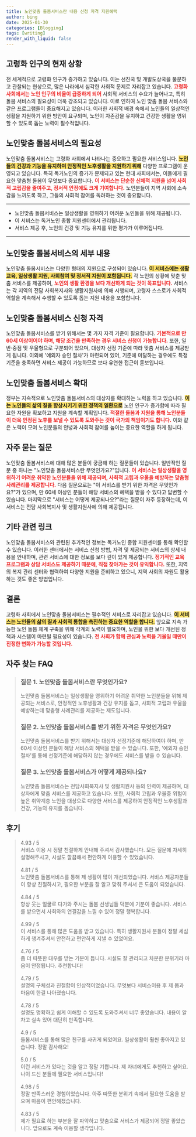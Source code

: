 ```yaml
---
title: 노인맞춤 돌봄서비스란 내용 신청 자격 지원혜택
author: bing
date: 2025-01-30
categories: [Blogging]
tags: [writing]
render_with_liquid: false
---
```



<h2 id='고령화 인구의 현재 상황'>고령화 인구의 현재 상황</h2>

<p>전 세계적으로 고령화 인구가 증가하고 있습니다. 이는 선진국 및 개발도상국을 불문하고 관찰되는 현상으로, 많은 나라에서 심각한 사회적 문제로 자리잡고 있습니다. <b><span style="color: #ee2323;">고령화 사회에서는 노인 인구의 비율이 급증하게 되어</span></b> 사회적 서비스의 수요가 늘어나고, 특히 돌봄 서비스의 필요성이 더욱 강조되고 있습니다. 이로 인하여 노인 맞춤 돌봄 서비스와 같은 프로그램들이 중요해지고 있습니다. 이러한 사회적 배경 속에서 노인들의 일상적인 생활을 지원하기 위한 방안이 요구되며, 노인이 자존감을 유지하고 건강한 생활을 영위할 수 있도록 돕는 노력이 필수적입니다.</p>

<h2 id='노인맞춤 돌봄서비스의 필요성'>노인맞춤 돌봄서비스의 필요성</h2>

<p>노인맞춤 돌봄서비스는 고령화 사회에서 나타나는 중요하고 필요한 서비스입니다. 
<b><span style="background-color: #ffe066;">노인들의 건강과 기능을 유지하며 안정적인 노후생활을 지원하기 위해</span></b> 다양한 프로그램이 운영되고 있습니다. 특히 독거노인의 증가가 문제되고 있는 현대 사회에서는, 이들에게 필요한 맞춤형 돌봄이 무엇보다 중요합니다. <b><span style="color: #ee2323;">이 서비스는 단순한 신체적 지원을 넘어 사회적 고립감을 줄여주고, 정서적 안정에도 크게 기여합니다.</span></b> 노인분들이 지역 사회에 소속감을 느끼도록 하고, 그들의 사회적 참여를 독려하는 것이 중요합니다.</p>

<hr />

<ul>
    <li>노인맞춤 돌봄서비스는 일상생활을 영위하기 어려운 노인들을 위해 제공됩니다.</li>
    <li>이 서비스는 독거노인 종합 지원센터에서 관리됩니다.</li>
    <li>서비스 제공 후, 노인의 건강 및 기능 유지를 위한 평가가 이루어집니다.</li>
</ul>

<hr />

<h2 id='노인맞춤 돌봄서비스의 세부 내용'>노인맞춤 돌봄서비스의 세부 내용</h2>

<p>노인맞춤 돌봄서비스는 다양한 형태의 지원으로 구성되어 있습니다. <b><span style="background-color: #ffe066;">이 서비스에는 생활교육, 일상생활 지원, 사회참여 및 정서적 지원이 포함됩니다.</span></b> 각 노인의 상황에 맞춘 맞춤 서비스를 제공하여, <b><span style="color: #ee2323;">노인의 생활 환경을 보다 개선하게 되는 것이 목표입니다.</span></b> 서비스는 각 지역의 전담 사회복지사와 생활지원사에 의해 시행되며, 고령자 스스로가 사회적 역할을 계속해서 수행할 수 있도록 돕는 지원 내용을 포함합니다.</p>

<h2 id='노인맞춤 돌봄서비스 신청 자격'>노인맞춤 돌봄서비스 신청 자격</h2>

<p>노인맞춤 돌봄서비스를 받기 위해서는 몇 가지 자격 기준이 필요합니다. <b><span style="color: #ee2323;">기본적으로 만 60세 이상이어야 하며, 해당 조건을 만족하는 경우 서비스 신청이 가능합니다.</span></b> 또한, 일반·중점 및 우울형으로 구분되어 있으며, 대상자 선정 기준에 따라 맞춤 서비스를 제공받게 됩니다. 이외에 '예외자 승인 절차'가 마련되어 있어, 기준에 미달하는 경우에도 특정 기준을 충족하면 서비스 제공이 가능하므로 보다 유연한 접근이 돋보입니다.</p>

<h2 id='노인맞춤 돌봄서비스 확대'>노인맞춤 돌봄서비스 확대</h2>

<p>정부는 지속적으로 노인맞춤 돌봄서비스의 대상자를 확대하는 노력을 하고 있습니다. <b><span style="background-color: #ffe066;">이는 노인들의 삶의 질을 향상시키기 위한 정책의 일환으로</span></b> 노인 인구가 증가함에 따라 필요한 자원을 확보하고 지원을 계속할 계획입니다. <b><span style="color: #ee2323;">적절한 돌봄과 지원을 통해 노인분들이 더욱 안정된 노후를 보낼 수 있도록 도와주는 것이 국가의 책임이기도 합니다.</span></b> 이와 같은 노력이 모여 노인분들의 안녕과 사회적 참여를 높이는 중요한 역할을 하게 됩니다.</p>

<h2 id='자주 묻는 질문'>자주 묻는 질문</h2>

<p>노인맞춤 돌봄서비스에 대해 많은 분들이 궁금해 하는 질문들이 있습니다. 일반적인 질문 중 하나는 "노인맞춤 돌봄서비스란 무엇인가요?"입니다. <b><span style="color: #ee2323;">이 서비스는 일상생활을 영위하기 어려운 취약한 노인분들을 위해 제공되며, 사회적 고립과 우울을 예방하는 맞춤형 사례관리를 제공합니다.</span></b> 다음 질문으로는 "이 서비스를 받기 위한 자격은 무엇인가요?"가 있으며, 만 60세 이상인 분들이 해당 서비스의 혜택을 받을 수 있다고 답변할 수 있습니다. 마지막으로 "서비스는 어떻게 제공되나요?"라는 질문이 자주 등장하는데, 이 서비스는 전담 사회복지사 및 생활지원사에 의해 제공됩니다.</p>

<h2 id='기타 관련 링크'>기타 관련 링크</h2>

<p>노인맞춤 돌봄서비스와 관련된 추가적인 정보는 독거노인 종합 지원센터를 통해 확인할 수 있습니다. 이러한 센터에서는 서비스 신청 방법, 자격 및 제공되는 서비스의 상세 내용을 안내하며, 관련 서비스에 대한 정보를 보다 깊이 있게 제공합니다. <b><span style="color: #ee2323;">정기적인 교육 프로그램과 상담 서비스도 제공하기 때문에, 직접 찾아가는 것이 유익합니다.</span></b> 또한, 지역의 복지 관리 센터와 협력하여 다양한 지원을 준비하고 있으니, 지역 사회의 자원도 활용하는 것도 좋은 방법입니다.</p>

<h2 id='결론'>결론</h2>

<p>고령화 사회에서 노인맞춤 돌봄서비스는 필수적인 서비스로 자리잡고 있습니다. <b><span style="background-color: #ffe066;">이 서비스는 노인들의 삶의 질과 사회적 통합을 촉진하는 중요한 역할을 합니다.</span></b> 앞으로 지속 가능한 노인 돌봄 체계 구축을 위해 각계의 노력이 필요하며, 노인을 위한 보다 개선된 정책과 시스템이 마련될 필요성이 있습니다. <b><span style="color: #ee2323;">전 사회가 함께 관심과 노력을 기울일 때만이 진정한 변화가 가능할 것입니다.</span></b></p>


<h2 id='자주_찾는_FAQ'>자주 찾는 FAQ</h2>
<div itemscope="" itemtype="https://schema.org/FAQPage">
<blockquote>
<div itemscope="" itemprop="mainEntity" itemtype="https://schema.org/Question">
<h3 itemprop="name">질문 1. 노인맞춤 돌봄서비스란 무엇인가요?</h3>
<div itemscope="" itemprop="acceptedAnswer" itemtype="https://schema.org/Answer">
<span itemprop="text">
<p>노인맞춤 돌봄서비스는 일상생활을 영위하기 어려운 취약한 노인분들을 위해 제공되는 서비스로, 안정적인 노후생활과 건강 유지를 돕고, 사회적 고립과 우울을 예방하는데 맞춤형 사례관리를 제공하는 제도입니다.</p>
</span>
</div>
</div>
<div itemscope="" itemprop="mainEntity" itemtype="https://schema.org/Question">
<h3 itemprop="name">질문 2. 노인맞춤 돌봄서비스를 받기 위한 자격은 무엇인가요?</h3>
<div itemscope="" itemprop="acceptedAnswer" itemtype="https://schema.org/Answer">
<span itemprop="text">
<p>노인맞춤 돌봄서비스를 받기 위해서는 대상자 선정기준에 해당하여야 하며, 만 60세 이상인 분들이 해당 서비스의 혜택을 받을 수 있습니다. 또한, '예외자 승인 절차'를 통해 선정기준에 해당하지 않는 경우에도 서비스를 받을 수 있습니다.</p>
</span>
</div>
</div>
<div itemscope="" itemprop="mainEntity" itemtype="https://schema.org/Question">
<h3 itemprop="name">질문 3. 노인맞춤 돌봄서비스가 어떻게 제공되나요?</h3>
<div itemscope="" itemprop="acceptedAnswer" itemtype="https://schema.org/Answer">
<span itemprop="text">
<p>노인맞춤 돌봄서비스는 전담사회복지사 및 생활지원사 등의 인력이 제공하며, 대상자에게 맞춤 서비스를 제공하고 있습니다. 또한, 사회적 고립과 우울증 위험이 높은 취약계층 노인을 대상으로 다양한 서비스를 제공하여 안정적인 노후생활과 건강, 기능의 유지를 돕습니다.</p>
</span>
</div>
</div>
</blockquote>
</div>
<h2 id='후기'>후기</h2>
<div itemscope itemtype="https://schema.org/Product">
  <blockquote>
  <div itemprop="review" itemscope itemtype="https://schema.org/Review">
      <div itemprop="reviewRating" itemscope itemtype="https://schema.org/Rating"> <span itemprop="ratingValue">4.93</span> / <span itemprop="bestRating">5</span> </div>
      <span itemprop="reviewBody">서비스 이용 시 정말 친절하게 안내해 주셔서 감사했습니다. 모든 질문에 자세히 설명해주시고, 시설도 깔끔해서 편안하게 이용할 수 있었습니다.</span>
  </div>
  <br>
  <div itemprop="review" itemscope itemtype="https://schema.org/Review">
      <div itemprop="reviewRating" itemscope itemtype="https://schema.org/Rating"> <span itemprop="ratingValue">4.81</span> / <span itemprop="bestRating">5</span> </div>
      <span itemprop="reviewBody">노인맞춤 돌봄서비스를 통해 제 생활이 많이 개선되었습니다. 서비스 제공자분들이 항상 친절하시고, 필요한 부분을 잘 알고 맞춰 주셔서 큰 도움이 되었습니다.</span>
  </div>
  <br>
  <div itemprop="review" itemscope itemtype="https://schema.org/Review">
      <div itemprop="reviewRating" itemscope itemtype="https://schema.org/Rating"> <span itemprop="ratingValue">4.84</span> / <span itemprop="bestRating">5</span> </div>
      <span itemprop="reviewBody">항상 웃는 얼굴로 다가와 주시는 돌봄 선생님들 덕분에 기분이 좋습니다. 서비스를 받으면서 사회와의 연결감을 느낄 수 있어 정말 행복합니다.</span>
  </div>
  <br>
  <div itemprop="review" itemscope itemtype="https://schema.org/Review">
      <div itemprop="reviewRating" itemscope itemtype="https://schema.org/Rating"> <span itemprop="ratingValue">4.99</span> / <span itemprop="bestRating">5</span> </div>
      <span itemprop="reviewBody">이 서비스를 통해 많은 도움을 받고 있습니다. 특히 생활지원사 분들이 정말 세심하게 챙겨주셔서 안전하고 편안하게 지낼 수 있었어요.</span>
  </div>
  <br>
  <div itemprop="review" itemscope itemtype="https://schema.org/Review">
      <div itemprop="reviewRating" itemscope itemtype="https://schema.org/Rating"> <span itemprop="ratingValue">4.76</span> / <span itemprop="bestRating">5</span> </div>
      <span itemprop="reviewBody">좀 더 따뜻한 대우를 받는 기분이 듭니다. 시설도 잘 관리되고 차분한 분위기라 마음이 안정됩니다. 추천합니다!</span>
  </div>
  <br>
  <div itemprop="review" itemscope itemtype="https://schema.org/Review">
      <div itemprop="reviewRating" itemscope itemtype="https://schema.org/Rating"> <span itemprop="ratingValue">4.79</span> / <span itemprop="bestRating">5</span> </div>
      <span itemprop="reviewBody">설명의 구체성과 친절함이 인상적이었습니다. 무엇보다 서비스이용 후 제 몸과 마음이 한결 나아졌습니다.</span>
  </div>
  <br>
  <div itemprop="review" itemscope itemtype="https://schema.org/Review">
      <div itemprop="reviewRating" itemscope itemtype="https://schema.org/Rating"> <span itemprop="ratingValue">4.78</span> / <span itemprop="bestRating">5</span> </div>
      <span itemprop="reviewBody">설명도 명확하고 쉽게 이해할 수 있도록 도와주셔서 너무 좋았습니다. 내용이 알차고 실속 있어 대단히 만족합니다.</span>
  </div>
  <br>
  <div itemprop="review" itemscope itemtype="https://schema.org/Review">
      <div itemprop="reviewRating" itemscope itemtype="https://schema.org/Rating"> <span itemprop="ratingValue">4.9</span> / <span itemprop="bestRating">5</span> </div>
      <span itemprop="reviewBody">돌봄서비스를 통해 많은 친구를 사귀게 되었어요. 일상생활이 훨씬 좋아지고 있습니다. 정말 감사해요!</span>
  </div>
  <br>
  <div itemprop="review" itemscope itemtype="https://schema.org/Review">
      <div itemprop="reviewRating" itemscope itemtype="https://schema.org/Rating"> <span itemprop="ratingValue">5.0</span> / <span itemprop="bestRating">5</span> </div>
      <span itemprop="reviewBody">이런 서비스가 있다는 것을 알고 정말 기쁩니다. 제 자녀에게도 추천하고 싶어요. 나이 드신 분들께 필요한 서비스입니다!</span>
  </div>
  <br>
  <div itemprop="review" itemscope itemtype="https://schema.org/Review">
      <div itemprop="reviewRating" itemscope itemtype="https://schema.org/Rating"> <span itemprop="ratingValue">4.98</span> / <span itemprop="bestRating">5</span> </div>
      <span itemprop="reviewBody">정말 만족스러운 경험이었습니다. 아주 따뜻한 분위기 속에서 필요한 도움을 받으며 마음이 편안해졌습니다.</span>
  </div>
  <br>
  <div itemprop="review" itemscope itemtype="https://schema.org/Review">
      <div itemprop="reviewRating" itemscope itemtype="https://schema.org/Rating"> <span itemprop="ratingValue">4.83</span> / <span itemprop="bestRating">5</span> </div>
      <span itemprop="reviewBody">제가 필요로 하는 부분을 잘 파악하고 맞춤으로 서비스가 제공되어 정말 좋았습니다. 앞으로도 계속 이용할 생각입니다.</span>
  </div>
  </blockquote>
</div>
